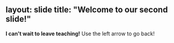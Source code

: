 layout: slide
title: "Welcome to our second slide!"
---
**I can't wait to leave teaching!**
Use the left arrow to go back!
